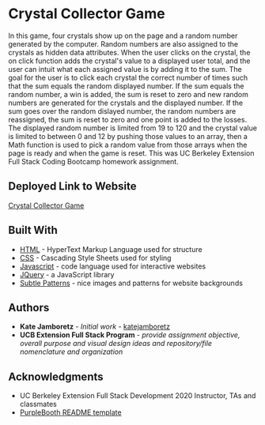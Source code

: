 # Crystal Collector Game

In this game, four crystals show up on the page and a random number generated by the computer. Random numbers are also assigned to the crystals as hidden data attributes. When the user clicks on the crystal, the on click function adds the crystal's value to a displayed user total, and the user can intuit what each assigned value is by adding it to the sum. The goal for the user is to click each crystal the correct number of times such that the sum equals the random displayed number. If the sum equals the random number, a win is added, the sum is reset to zero and new random numbers are generated for the crystals and the displayed number. If the sum goes over the random dislayed number, the random numbers are reassigned, the sum is reset to zero and one point is added to the losses. The displayed random number is limited from 19 to 120 and the crystal value is limited to between 0 and 12 by pushing those values to an array, then a Math function is used to pick a random value from those arrays when the page is ready and when the game is reset. This was UC Berkeley Extension Full Stack Coding Bootcamp homework assignment.

## Deployed Link to Website

[Crystal Collector Game](https://katejamboretz.github.io/CrystalCollector/)

## Built With

- [HTML](https://developer.mozilla.org/en-US/docs/Web/HTML) - HyperText Markup Language used for structure
- [CSS](https://developer.mozilla.org/en-US/docs/Web/CSS) - Cascading Style Sheets used for styling
- [Javascript](https://www.javascript.com) - code language used for interactive websites
- [JQuery](https://jquery.com) - a JavaScript library
- [Subtle Patterns](https://www.toptal.com/designers/subtlepatterns/) - nice images and patterns for website backgrounds

## Authors

- **Kate Jamboretz** - _Initial work_ - [katejamboretz](https://github.com/katejamboretz)
- **UCB Extension Full Stack Program** - _provide assignment objective, overall purpose and visual design ideas and repository/file nomenclature and organization_

## Acknowledgments

- UC Berkeley Extension Full Stack Development 2020 Instructor, TAs and classmates
- [PurpleBooth README template](https://gist.github.com/PurpleBooth/109311bb0361f32d87a2)
